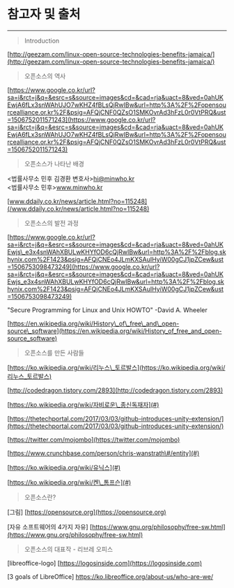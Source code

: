 # 참고자 및 출처

---

> Introduction

[http://geezam.com/linux-open-source-technologies-benefits-jamaica/](http://geezam.com/linux-open-source-technologies-benefits-jamaica/)

> 오픈소스의 역사

[https://www.google.co.kr/url?sa=i&rct=j&q=&esrc=s&source=images&cd=&cad=rja&uact=8&ved=0ahUKEwjA6fLx3snWAhUJO7wKHZ4fBLsQjRwIBw&url=http%3A%2F%2Fopensourcealliance.or.kr%2F&psig=AFQjCNF0QZsO1SMKOvrAd3hFzL0r0VtPRQ&ust=1506752011571243](https://www.google.co.kr/url?sa=i&rct=j&q=&esrc=s&source=images&cd=&cad=rja&uact=8&ved=0ahUKEwjA6fLx3snWAhUJO7wKHZ4fBLsQjRwIBw&url=http%3A%2F%2Fopensourcealliance.or.kr%2F&psig=AFQjCNF0QZsO1SMKOvrAd3hFzL0r0VtPRQ&ust=1506752011571243)

> 오픈소스가 나타난 배경

&lt;법률사무소 민후 김경환 변호사&gt;hi@minwho.kr  
&lt;법률사무소 민후&gt;www.minwho.kr

[www.ddaily.co.kr/news/article.html?no=115248](/www.ddaily.co.kr/news/article.html?no=115248)

> 오픈소스의 발전 과정

[https://www.google.co.kr/url?sa=i&rct=j&q=&esrc=s&source=images&cd=&cad=rja&uact=8&ved=0ahUKEwjs\_e3x4snWAhXBULwKHYfOD6cQjRwIBw&url=http%3A%2F%2Fblog.skhynix.com%2F1423&psig=AFQjCNEo4JLmKXSAuIHyiW00gCJ1jpZCew&ust=1506753098473249](https://www.google.co.kr/url?sa=i&rct=j&q=&esrc=s&source=images&cd=&cad=rja&uact=8&ved=0ahUKEwjs_e3x4snWAhXBULwKHYfOD6cQjRwIBw&url=http%3A%2F%2Fblog.skhynix.com%2F1423&psig=AFQjCNEo4JLmKXSAuIHyiW00gCJ1jpZCew&ust=1506753098473249)

"Secure Programming for Linux and Unix HOWTO" -David A. Wheeler

[https://en.wikipedia.org/wiki/History\_of\_free\_and\_open-source\_software](https://en.wikipedia.org/wiki/History_of_free_and_open-source_software)

> 오픈소스를 만든 사람들

[https://ko.wikipedia.org/wiki/리누스\_토르발스](https://ko.wikipedia.org/wiki/리누스_토르발스)

[http://codedragon.tistory.com/2893](http://codedragon.tistory.com/2893)

[https://ko.wikipedia.org/wiki/자비로운\_종신독재자](#)

[https://thetechportal.com/2017/03/03/github-introduces-unity-extension/](https://thetechportal.com/2017/03/03/github-introduces-unity-extension/)

[https://twitter.com/mojombo](https://twitter.com/mojombo)

[https://www.crunchbase.com/person/chris-wanstrath\#/entity](#)

[https://ko.wikipedia.org/wiki/유닉스](#)

[https://ko.wikipedia.org/wiki/켄\_톰프슨](#)

> 오픈소스란?

\[그림\] [https://opensource.org](https://opensource.org)

\[자유 소프트웨어의 4가지 자유\] [https://www.gnu.org/philosophy/free-sw.html](https://www.gnu.org/philosophy/free-sw.html)

> 오픈소스의 대표작 - 리브레 오피스

\[libreoffice-logo\] [https://logosinside.com](https://logosinside.com)

\[3 goals of LibreOffice\] [https://ko.libreoffice.org/about-us/who-are-we/  
](https://ko.libreoffice.org/about-us/who-are-we/)

